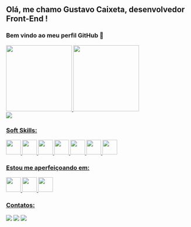 ## Olá, me chamo Gustavo Caixeta, desenvolvedor Front-End ! 
### Bem vindo ao meu perfil GitHub 👋


<div>
<a href="https://github.com/guswebhead">
<img height="180em" src="https://github-readme-stats.vercel.app/api/top-langs/?username=guswebhead&layout=compact&langs_count=7&theme=dracula"/>
<img height="180em" src="https://github-readme-stats.vercel.app/api?username=guswebhead&show_icons=true&theme=dracula&include_all_commits=true&count_private=true"/>
</div>


<img src="https://tenor.com/view/legend-o-zelda-link-gif-11134922"  />
      
### Soft Skills:

<div>
<img src="https://cdn.jsdelivr.net/gh/devicons/devicon/icons/angularjs/angularjs-original.svg" width="40" height="40" />
<img src="https://cdn.jsdelivr.net/gh/devicons/devicon/icons/html5/html5-original.svg" width="40" height="40" />
<img src="https://cdn.jsdelivr.net/gh/devicons/devicon/icons/css3/css3-original.svg" width="40" height="40" />
<img src="https://cdn.jsdelivr.net/gh/devicons/devicon/icons/typescript/typescript-original.svg"  width="40" height="40"/>
<img src="https://cdn.jsdelivr.net/gh/devicons/devicon/icons/javascript/javascript-original.svg" width="40" height="40"/>
<img src="https://cdn.jsdelivr.net/gh/devicons/devicon/icons/unity/unity-original.svg" width="40" height="40"/>
<img src="https://cdn.jsdelivr.net/gh/devicons/devicon/icons/vscode/vscode-original.svg" width="40" height="40"/>
</div>

### Estou me aperfeiçoando em:

<img src="https://cdn.jsdelivr.net/gh/devicons/devicon/icons/react/react-original.svg" width="40" height="40"/>
<img src="https://cdn.jsdelivr.net/gh/devicons/devicon/icons/sass/sass-original.svg" width="40" height="40"/>
<img src="https://cdn.jsdelivr.net/gh/devicons/devicon/icons/nodejs/nodejs-original.svg" width="40" height="40"/>

### Contatos:

<div>
<a href="https://www.instagram.com/gus.caixeta/" target="_blank"><img src="https://img.shields.io/badge/-Instagram-%23E4405F?style=for-the-badge&logo=instagram&logoColor=white" target="_blank"></a>
<a href = "mailto:gustavo.caixeta42@gmail.com"><img src="https://img.shields.io/badge/Gmail-D14836?style=for-the-badge&logo=gmail&logoColor=white" target="_blank"></a>
<a href="https://www.linkedin.com/in/gustavocaixeta42/" target="_blank"><img src="https://img.shields.io/badge/-LinkedIn-%230077B5?style=for-the-badge&logo=linkedin&logoColor=white" target="_blank"></a>   
</div>
